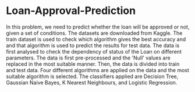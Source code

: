 # Loan-Approval-Prediction

In this problem, we need to predict whether the loan will be approved or not, given a set of conditions. 
The datasets are downloaded from Kaggle. The train dataset is used to check which algorithm gives the best accuracy and and that algorithm is used to predict the results for test data.
The data is first analysed to check the dependency of status of the Loan on different parameters. The data is first pre-processed and the 'Null' values are replaced in the most suitable manner. Then, the data is divided into train and test data. Four different algorithms are applied on the data and the most suitable algorithm is selected. 
The classifiers applied are Decision Tree, Gaussian Naive Bayes, K Nearest Neighbours, and Logistic Regression.
